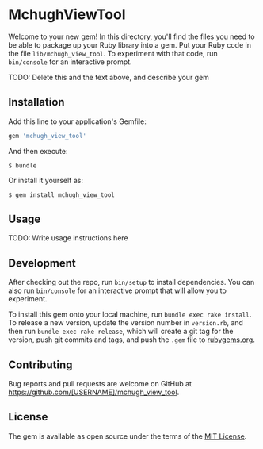 # MchughViewTool

Welcome to your new gem! In this directory, you'll find the files you need to be able to package up your Ruby library into a gem. Put your Ruby code in the file `lib/mchugh_view_tool`. To experiment with that code, run `bin/console` for an interactive prompt.

TODO: Delete this and the text above, and describe your gem

## Installation

Add this line to your application's Gemfile:

```ruby
gem 'mchugh_view_tool'
```

And then execute:

    $ bundle

Or install it yourself as:

    $ gem install mchugh_view_tool

## Usage

TODO: Write usage instructions here

## Development

After checking out the repo, run `bin/setup` to install dependencies. You can also run `bin/console` for an interactive prompt that will allow you to experiment.

To install this gem onto your local machine, run `bundle exec rake install`. To release a new version, update the version number in `version.rb`, and then run `bundle exec rake release`, which will create a git tag for the version, push git commits and tags, and push the `.gem` file to [rubygems.org](https://rubygems.org).

## Contributing

Bug reports and pull requests are welcome on GitHub at https://github.com/[USERNAME]/mchugh_view_tool.


## License

The gem is available as open source under the terms of the [MIT License](http://opensource.org/licenses/MIT).

